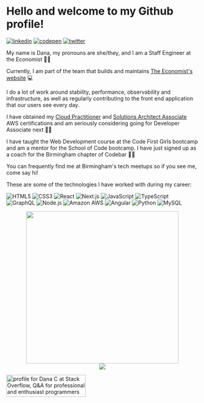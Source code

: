 # Hello and welcome to my Github profile!

[![linkedin](https://img.shields.io/badge/LinkedIn-0A66C2?style=for-the-badge&logo=LinkedIn&logoColor=white)](https://www.linkedin.com/in/danaciocan/)
[![codepen](https://img.shields.io/badge/CodePen-000000?style=for-the-badge&logo=CodePen&logoColor=white)](https://codepen.io/dana-ciocan/)
[![twitter](https://img.shields.io/badge/Twitter-1DA1F2?style=for-the-badge&logo=Twitter&logoColor=white)](https://twitter.com/danaiciocan/)

My name is Dana, my pronouns are she/they, and I am a Staff Engineer at the Economist :woman_technologist:

Currently, I am part of the team that builds and maintains [The Economist's website](https://www.economist.com) :computer:

I do a lot of work around stability, performance, observability and infrastructure, as well as regularly contributing to the front end application that our users see every day.

I have obtained my [Cloud Practitioner](https://www.credly.com/badges/f182fc3c-a1e0-4228-aef4-ca91dd51aaa1) and [Solutions Architect Associate](https://www.credly.com/badges/4ff95cf6-40be-4826-b314-4ed67ab5c153) AWS certifications and am seriously considering going for Developer Associate next 👩‍🎓

I have taught the Web Development course at the Code First Girls bootcamp and am a mentor for the School of Code bootcamp. I have just signed up as a coach for the Birmingham chapter of Codebar :woman_teacher:

You can frequently find me at Birmingham's tech meetups so if you see me, come say hi!

These are some of the technologies I have worked with during my career:

![HTML5](https://img.shields.io/badge/html5-%23E34F26.svg?style=plastic&logo=html5&logoColor=white)
![CSS3](https://img.shields.io/badge/css3-%231572B6.svg?style=plastic&logo=css3&logoColor=white)
![React](https://img.shields.io/badge/react-61DAFB.svg?style=plastic&logo=react&logoColor=black)
![Next.js](https://img.shields.io/badge/next.js-000000.svg?style=plastic&logo=next.js&logoColor=white)
![JavaScript](https://img.shields.io/badge/javascript-%23323330.svg?style=plastic&logo=javascript&logoColor=%23F7DF1E)
![TypeScript](https://img.shields.io/badge/typescript-%23007ACC.svg?style=plastic&logo=typescript&logoColor=white)
![GraphQL](https://img.shields.io/badge/-GraphQL-E10098?style=plastic&logo=graphql&logoColor=white)
![Node.js](https://img.shields.io/badge/node.js-339933.svg?style=plastic&logo=node.js&logoColor=white)
![Amazon AWS](https://img.shields.io/badge/amazonaws-232F3E.svg?style=plastic&logo=amazonaws&logoColor=white)
![Angular](https://img.shields.io/badge/angular-DD0031.svg?style=plastic&logo=angular&logoColor=white)
![Python](https://img.shields.io/badge/python-3776AB.svg?style=plastic&logo=python&logoColor=white)
![MySQL](https://img.shields.io/badge/mysql-4479A1?style=plastic&logo=mysql&logoColor=white)

<div style="text-align: center">
  <img src="https://github-readme-stats.vercel.app/api?username=dana-ciocan&count_private=true&show_icons=true&theme=prussian" width="400">
<br />
  <img src="https://github-readme-stats.vercel.app/api/top-langs/?username=dana-ciocan&count_private=true&hide=php&title_color=ffffff&text_color=c9cacc&icon_color=4AB197&bg_color=1A2B34" />
</div>

<a href="https://stackoverflow.com/users/10539302/dana-c"><img src="https://stackoverflow.com/users/flair/10539302.png" width="208" height="58" alt="profile for Dana C at Stack Overflow, Q&amp;A for professional and enthusiast programmers" title="profile for Dana C at Stack Overflow, Q&amp;A for professional and enthusiast programmers"></a>
